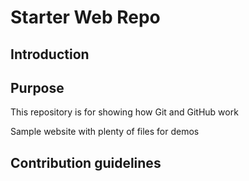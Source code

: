 # Starter Web Repo

## Introduction

## Purpose
This repository is for showing how Git and GitHub work

Sample website with plenty of files for demos

## Contribution guidelines